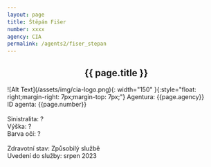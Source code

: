 ```yaml
---
layout: page
title: Štěpán Fišer
number: xxxx
agency: CIA
permalink: /agents2/fiser_stepan
---
```


<center><h2>{{ page.title }}</h2></center>
![Alt Text](/assets/img/cia-logo.png){: width="150" }{:style="float: right;margin-right: 7px;margin-top: 7px;"}
Agentura: {{page.agency}}
<br>
ID agenta: {{page.number}}
<br>
<br>
Sinistralita: ?
<br>
Výška: ?
<br>
Barva očí: ?
<br>
<br>
Zdravotní stav: Způsobilý službě
<br>
Uvedení do služby: srpen 2023